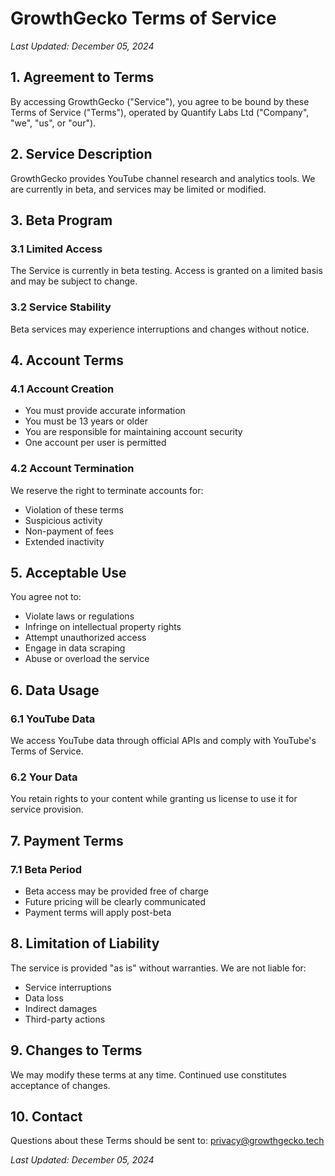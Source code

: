 # GrowthGecko Terms of Service

*Last Updated: December 05, 2024*

## 1. Agreement to Terms

By accessing GrowthGecko ("Service"), you agree to be bound by these Terms of Service ("Terms"), operated by Quantify Labs Ltd ("Company", "we", "us", or "our").

## 2. Service Description

GrowthGecko provides YouTube channel research and analytics tools. We are currently in beta, and services may be limited or modified.

## 3. Beta Program

### 3.1 Limited Access
The Service is currently in beta testing. Access is granted on a limited basis and may be subject to change.

### 3.2 Service Stability
Beta services may experience interruptions and changes without notice.

## 4. Account Terms

### 4.1 Account Creation
- You must provide accurate information
- You must be 13 years or older
- You are responsible for maintaining account security
- One account per user is permitted

### 4.2 Account Termination
We reserve the right to terminate accounts for:
- Violation of these terms
- Suspicious activity
- Non-payment of fees
- Extended inactivity

## 5. Acceptable Use

You agree not to:
- Violate laws or regulations
- Infringe on intellectual property rights
- Attempt unauthorized access
- Engage in data scraping
- Abuse or overload the service

## 6. Data Usage

### 6.1 YouTube Data
We access YouTube data through official APIs and comply with YouTube's Terms of Service.

### 6.2 Your Data
You retain rights to your content while granting us license to use it for service provision.

## 7. Payment Terms

### 7.1 Beta Period
- Beta access may be provided free of charge
- Future pricing will be clearly communicated
- Payment terms will apply post-beta

## 8. Limitation of Liability

The service is provided "as is" without warranties. We are not liable for:
- Service interruptions
- Data loss
- Indirect damages
- Third-party actions

## 9. Changes to Terms

We may modify these terms at any time. Continued use constitutes acceptance of changes.

## 10. Contact

Questions about these Terms should be sent to:
privacy@growthgecko.tech

*Last Updated: December 05, 2024*
